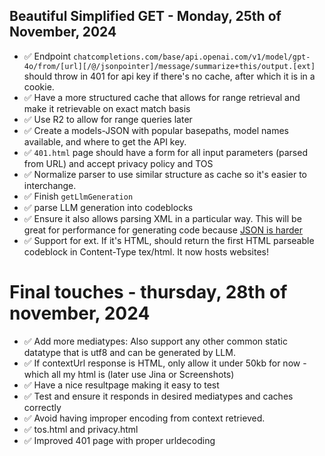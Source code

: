 ## Beautiful Simplified GET - Monday, 25th of November, 2024

- ✅ Endpoint `chatcompletions.com/base/api.openai.com/v1/model/gpt-4o/from/[url][/@/jsonpointer]/message/summarize+this/output.[ext]` should throw in 401 for api key if there's no cache, after which it is in a cookie.
- ✅ Have a more structured cache that allows for range retrieval and make it retrievable on exact match basis
- ✅ Use R2 to allow for range queries later
- ✅ Create a models-JSON with popular basepaths, model names available, and where to get the API key.
- ✅ `401.html` page should have a form for all input parameters (parsed from URL) and accept privacy policy and TOS
- ✅ Normalize parser to use similar structure as cache so it's easier to interchange.
- ✅ Finish `getLlmGeneration`
- ✅ parse LLM generation into codeblocks
- ✅ Ensure it also allows parsing XML in a particular way. This will be great for performance for generating code because [JSON is harder](https://aider.chat/2024/08/14/code-in-json.html)
- ✅ Support for ext. If it's HTML, should return the first HTML parseable codeblock in Content-Type tex/html. It now hosts websites!

# Final touches - thursday, 28th of november, 2024

- ✅ Add more mediatypes: Also support any other common static datatype that is utf8 and can be generated by LLM.
- ✅ If contextUrl response is HTML, only allow it under 50kb for now -which all my html is (later use Jina or Screenshots)
- ✅ Have a nice resultpage making it easy to test
- ✅ Test and ensure it responds in desired mediatypes and caches correctly
- ✅ Avoid having improper encoding from context retrieved.
- ✅ tos.html and privacy.html
- ✅ Improved 401 page with proper urldecoding
